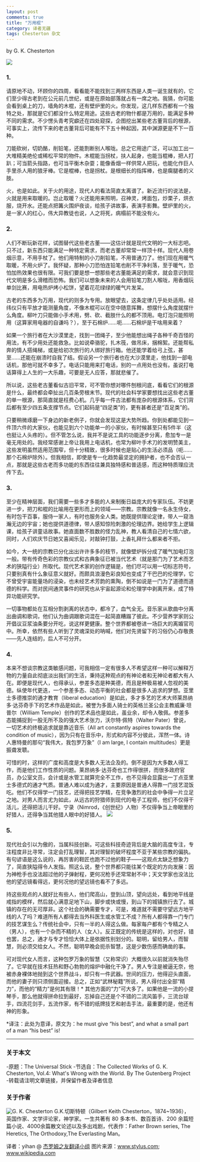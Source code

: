 ```yaml
---
layout: post
comments: true
title: "万用棍"
category: 译者无疆  
tags: Chesterton 杂文 
---
```


by G. K. Chesterton

![](http://upload-images.jianshu.io/upload_images/19585-b30a1d55d182b2cd.jpg)

### 1.

请原地不动，环顾你的四周，看看能不能找到三两样东西是人类一诞生就有的，它们至少得古老到在公元前几世纪，或是在原始部落就占有一席之地。我猜，你可能会看到桌上的刀，墙角的木棍，还有壁炉里的火。你发现，这几样东西都有一个独特之处，那就是它们都没什么特定用途。这些古老的物什都是万用的，能满足多种不同的需求。不少愣头青考究癖还在四处窥探，企图挖出某些老古董背后的根源，可事实上，流传下来的老古董背后可能有不下五十种起因，其中渊源更是不下一百种。

刀能砍树，切奶酪，削铅笔，还能割断别人喉咙。总之它用途广泛，可以加工出一大堆精美绝伦或稀松平常的物件。木棍能当拐杖，扶人起身，也能当棍棒，把人打趴；可当箭头指路，也可当平衡木杂耍；能像香烟一样供常人把玩，也能化作巨人手里杀人用的狼牙棒。它是棍棒，也是拐杖。是根细长的指挥棒，也是瘸腿者的义肢。

火，也是如此。关于火的用途，现代人的看法简直太离谱了。新近流行的说法是，火就是用来取暖的。岂止取暖？火还能用来照明，召神灵，烤面包，炒栗子，烘衣服，烧开水。还能点把篝火围炉夜谈，给孩子讲故事，表演手影舞。壁炉里的火，是一家人的红心，伟大异教徒也说，人之将死，病榻前不能没有火。


### 2.

人们不断玩新花样，试图替代这些老古董——这估计就是现代文明的一大标志吧。只不过，新东西只能满足一种特定需求，而老古董却常常一样顶十样。现代人用卷烟示意，不用手杖了。他们用特制的小刀削铅笔，不用普通刀了。他们现在用暖气取暖，不用火炉了。我怀疑，那种小刀恐怕连铅笔也削不干净利落，至于暖气，恐怕加热效果也很有限。可我们要是想一想那些老古董能满足的需求，就会意识到现代文明是多么滑稽而恐怖。我们可以想象未来的人会用铅笔刀割人喉咙，用香烟玩单剑比赛，用电热炉烤小松饼，望着花花绿绿的暖气片发呆。

古老的东西多为万用，现代的则多为专用。放眼望去，这条定律几乎处处适用。经纬仪只有平放才能测量角度，不像木棍可以在空中随意挥舞，想摆什么角度就摆什么角度。柳叶刀只能做小手术用，劈、砍、截肢什么的都不顶用。电灯泡只能照明用（这算家用电器的自谦吗？），至于石棉炉……呃……石棉炉是干啥用来着？

如果一个旅行者在大沙漠里走，找到一团绳子，至少他能想出绳子各种千奇百怪的用法，有不少用处还能救急。比如说牵骆驼，扎木筏，做吊床，捆棉絮。还能帮私奔的情人搭绳梯，或是给初次旅行的人绑好旅行箱。他还能学着给弓上弦，甚至……还能在崩溃时自我了结。假设另一个旅行者也在大沙漠里走，他找到一部电话机，那他可就不幸多了。电话只能用来打电话，别的一点用处也没有。虽说打电话算得上人生的一大乐趣，可要是无人应答，那就悲催了。

所以说，这些老古董看似古旧平常，可不管你想对哪件刨根问底，看看它们的根源是什么，最终都会牵扯出几百条旁根末节。现代的社会科学家要想找出这些老古董的单一根源，那简直就是枉费心机。几乎每一件古法都有庞杂的根源体系，它们背后都有至少四五条支撑节点。它们起码是“四足类”的，更有甚者还是“百足类”的。

只要稍微琢磨一下身边的新老例子，你就会发现这是大势所趋。你到处都能见到一件顶六件的大家伙，也能见到六个功能单一的小家伙，有时候甚至只有5件半（这也挺让人头疼的）。但不管怎么说，我并不是说工具的功能逐步分离，愈加专一是毫无用处的。我经常感谢上帝让我用上电话机，也常为柳叶手术刀的发明赞美主，这些发明虽然适用范围窄，但十分精致，很多时候也是贴心的生活必须品（呃……那个石棉炉除外）。但我相信，即使是专一化趋势最坚定的拥护者，也不会否认一点，那就是这些古老而多功能的东西往往兼具独特感和普适感，而这种特质理应流传下去。

### 3.
至少在精神层面，我们需要一些多才多能的人来制衡日益庞大的专家队伍。不妨更进一步，把刀和棍的比喻用在更形而上的领域——宗教。宗教就像一名永生侍女，有时包干百事，服侍一家人，有时也服务全人类。她既提供理论定律，带人一窥浩瀚无边的宇宙；她也提供道德律，带人感知惊险刺激的伦理边界。她给学生上逻辑课，给孩子讲童话故事。她直面数不胜数的怪力乱神，教人看清自己的七情六欲，同时，人们欢庆节日她又喜闻乐见，对敲钟打鼓，上香礼拜什么都来者不拒。

如今，大一统的宗教已分化出出许许多多的枝节，就像壁炉拆分成了暖气加电灯泡一般。带有传奇色彩的宗教仪式和古典象征已被当代艺术（就是那门为了艺术而艺术的狭隘行业）所取代。现代艺术家的创作逻辑是，他们尽可以用一切标志符号，只要别真有什么象征意义就好。而颇具浪漫色彩良知也变成了干巴巴的伦理学，它不曾受宇宙能量场的浸染，也未经艺术芳韵的熏陶，倒不如说是一门为了道德而道德的科学。而对民间通灵事件的研究也从宇宙起源论和伦理学中剥离开来，成了特异功能研究学。

一切事物都处在互相分割剥离的状态中，都冷了，血气全无。音乐家从歌曲中分离出曲调和歌词，他们认为曲调跟歌词混在一起简直糟蹋了彼此。不少营养学家则公开倡议豆浆油条要分开吃，说这样更健康。整个世界都被卷进一场巨大的离婚官司中。所幸，依然有些人听到了灵魂深处的呐喊，他们对先贤留下的习俗仍心存敬畏——先人连结的，后人不可分开。

### 4.
本来不想谈宗教这类敏感问题，可我相信一定有很多人不希望这样一种可以解释万物的力量自此彻底淡出我们的生活，秉持这种观点的有神论者和无神论者都大有人在。即便是现代人，也得承认，参差多态是种美德，而且是种极易被人忽视的美德。纵使年代更迭，一个参差多态、动态平衡的社会都是很多人追求的梦想。亚里士多德推崇的通才教育（liberal education）是如此，多才多艺的艺术大师莱昂纳多·达芬奇手下的艺术作品是如此，被誉为多面人骑士的英格兰圣公会主教威廉·坦普尔（William Temple）创作的艺术品也是如此，虽业余，却令人敬佩。参差多态能捕捉到一股无所不及的强大艺术张力，沃尔特·佩特（Walter Pater）曾说，一切艺术的终极追求就是靠近音乐（All art constantly aspires towards the condition of music），因为只有在音乐中，形式和内容不分彼此，浑然一体。诗人惠特曼的那句“我伟大，我包罗万象”（I am large, I contain multitudes）更是振聋发聩。


可惜的时，这样的广度和高度是大多数人无法企及的。倒不是因为大多数人得工作，而是他们工作性质的问题。莱昂纳多·达芬奇也工作得很拼，而很多政府官员，办公室文员，会计或是水管工就算完全不工作，也不见得会显露出一丁点亚里士多德式的通才气质。普通人难以成为通才，主要原因是普通人得靠一门技艺混饭吃。他们不仅得学一门技艺，还得把技艺学精，在竞争激烈的社会中争得一片立足之地。对男人而言尤为如此，从远古的狩猎师到现代的电子工程师，他们不仅得干活儿，还得把活儿干好。宁录（Nimrod，《创世纪》人物）不仅得争当上帝眼里的好猎人，还得争当其他猎人眼中的好猎人。
![](http://upload-images.jianshu.io/upload_images/19585-04375c4f17ed8661.jpg)

### 5.
现代社会引以为傲的，当属科技创新。可这些科技奇迹背后是大脑的高度专注，专注程度非比寻常，注定会打乱理智，其对理智的破坏程度不亚于某些宗教的偏执。有句谚语是这么说的，再厉害的鞋匠也跑不过他的鞋子——这观点太缺乏想象力了，简直狭隘得令人发指。照这么说，整个世界都只能往某个既定的方向发展：因为神枪手也没法超过他的子弹射程，更何况枪手还常常射不中；天文学家也没法比他的望远镜看得远，更何况他的望远镜也看不了多远。

持这些观点的人就好比有些人，他们爬高山，登到山顶，望向远处，看到地平线是戒指的模样，然后就心满意足地下山，脚步或快或慢，到山下的城镇旅行去了。城镇的存在的无可厚非。这个社会的确需要专才，可是，难道就不需要守望远方地平线的人了吗？难道所有人都得去当外科医生或水管工不成？所有人都得靠一门专门的技艺谋生么？传统社会中，只有一半的人得这么做。每家每户都有个专精之人（男人），也有一个杂而不精的人（女人）。反正既定的传统是这样的，对也好，错也罢，总之，通才与专才恰恰大体上是依据性别划分的。聪明，留给男人，而智慧，则必须交给女人。不然，聪明早晚会扼杀智慧，这是少数伤感而确凿的事。

可对现代女人而言，这种包罗万象的智慧（又称常识）大概很久以前就消失殆尽了。它早就在技术狂热和野心勃勃的熔炉中融化干净了。男人专注是被逼无奈，他被赤身裸体地抛到这个世界战斗，却只有一件武器。世间的压力，他得迎头直面，而他的妻子则只须侧面迎接。总之，正如“武林秘籍”所说，男人得付出全部“精力”，而他的“精力”是何其有限！* 其他方面的“力”可大多了。如果他是一流的小提琴手，那么他就得拼命拉到最好，忘掉自己还是个不错的二流风笛手，三流台球手，四流花剑手，五流作家，有不错的纸牌技艺和射击手法，最重要的是，他还有神的形象。

*译注：此处为意译，原文为：he must give “his best”, and what a small part of a man “his best” is!

***
### 关于本文
-原题：The Universal Stick
-节选自：The Collected Works of G. K. Chesterton, Vol.4: What's Wrong with the World. By The Gutenberg Project 
-转载请注明文章链接，并保留作者及译者信息

### 关于作者
![G. K. Chesterton](http://upload-images.jianshu.io/upload_images/19585-4029cf942278473c.jpg)
G.K.切斯特顿（Gilbert Keith Chesterton，1874~1936），英国作家、文学评论家，神学家。一生共著有 80 多本书、数百首诗、200 余篇短篇小说、4000余篇散文论述以及多出戏剧，代表作：Father Brown series, The Heretics, The Orthodoxy,The Everlasting Man。

译者：yihan @ [杰罗姆之友翻译小组](http://i.youku.com/jeromefellows) 
图片来源：www.stylus.com; www.wikipedia.com



